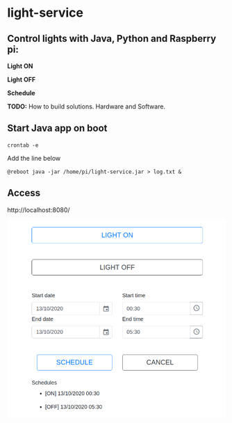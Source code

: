# light-service

## Control lights with Java, Python and Raspberry pi:

**Light ON**

**Light OFF**

**Schedule**

**TODO:** How to build solutions. Hardware and Software.

## Start Java app on boot

```
crontab -e
```

Add the line below

```
@reboot java -jar /home/pi/light-service.jar > log.txt &
```

## Access

http://localhost:8080/

![](.README_images/light-service.png)
